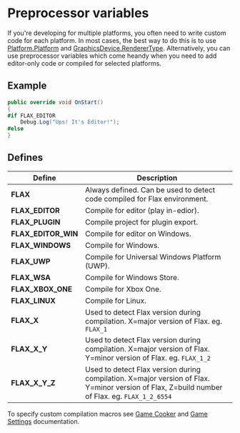 # Preprocessor variables

If you're developing for multiple platforms, you often need to write custom code for each platform. In most cases, the best way to do this is to use [Platform.Platform](https://docs.flaxengine.com/api/FlaxEngine.Platform.html#FlaxEngine_Application_Platform) and [GraphicsDevice.RendererType](https://docs.flaxengine.com/api/FlaxEngine.GraphicsDevice.html#FlaxEngine_Rendering_GraphicsDevice_RendererType). Alternatively, you can use preprocessor variables which come heandy when you need to add editor-only code or compiled for selected platforms.

## Example

```cs
public override void OnStart()
{
#if FLAX_EDITOR
    Debug.Log("Ups! It's Editor!");
#else
}
```

## Defines

| Define | Description |
|--------|--------|
| **FLAX** | Always defined. Can be used to detect code compiled for Flax environment. |
| **FLAX_EDITOR** | Compile for editor (play in-edior). |
| **FLAX_PLUGIN** | Compile project for plugin export. |
| **FLAX_EDITOR_WIN** | Compile for editor on Windows. |
| **FLAX_WINDOWS** | Compile for Windows. |
| **FLAX_UWP** | Compile for Universal Windows Platform (UWP). |
| **FLAX_WSA** | Compile for Windows Store. |
| **FLAX_XBOX_ONE** | Compile for Xbox One. |
| **FLAX_LINUX** | Compile for Linux. |
| **FLAX_X** | Used to detect Flax version during compilation. X=major version of Flax. eg. `FLAX_1` |
| **FLAX_X_Y** | Used to detect Flax version during compilation. X=major version of Flax. Y=minor version of Flax. eg. `FLAX_1_2` |
| **FLAX_X_Y_Z** | Used to detect Flax version during compilation. X=major version of Flax. Y=minor version of Flax, Z=build number of Flax. eg. `FLAX_1_2_6554` |

To specify custom compilation macros see [Game Cooker](../editor/game-cooker/index.md) and [Game Settings](../editor/game-settings/index.md) documentation.

